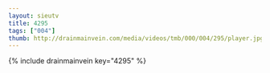 ```yaml
--- 
layout: sieutv
title: 4295
tags: ["004"]
thumb: http://drainmainvein.com/media/videos/tmb/000/004/295/player.jpg
---
```

{% include drainmainvein key="4295" %} 
